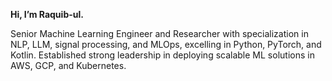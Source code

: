 **Hi, I’m Raquib-ul.** 

Senior Machine Learning Engineer and Researcher with specialization in NLP, LLM, signal processing, and MLOps, excelling in Python, PyTorch, and Kotlin. Established strong leadership in deploying scalable ML solutions in AWS, GCP, and Kubernetes.
